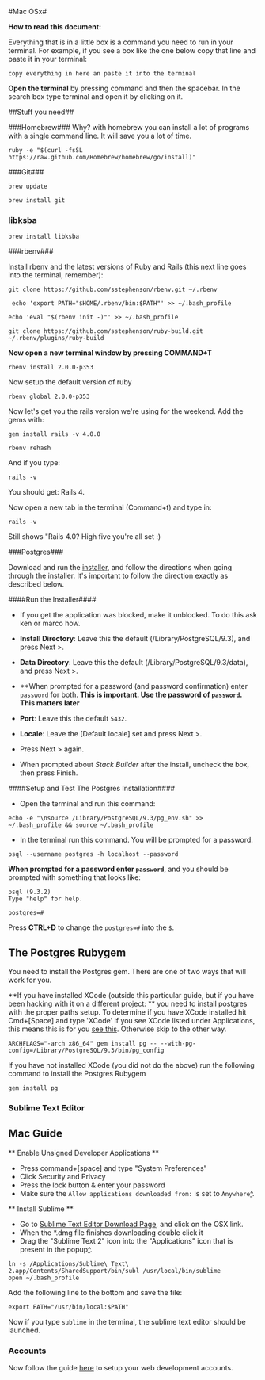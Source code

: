 #Mac OSx#

__How to read this document:__

Everything that is in a little box is a command you need to run in your terminal. For example, if you see a box like the one below copy that line and paste it in your terminal:

``` 
copy everything in here an paste it into the terminal
```

__Open the terminal__ by pressing command and then the spacebar. In the search box type terminal and open it by clicking on it.

##Stuff you need##

###Homebrew###
Why? with homebrew you can install a lot of programs with a single command line. It will save you a lot of time.

```
ruby -e "$(curl -fsSL https://raw.github.com/Homebrew/homebrew/go/install)"
```

###Git###


```
brew update
```
```
brew install git
```


### libksba ###

```
brew install libksba
```


###rbenv###

Install rbenv and the latest versions of Ruby and Rails (this next line goes into the terminal, remember):



```
git clone https://github.com/sstephenson/rbenv.git ~/.rbenv
```


```
 echo 'export PATH="$HOME/.rbenv/bin:$PATH"' >> ~/.bash_profile
```

```
echo 'eval "$(rbenv init -)"' >> ~/.bash_profile
```


```
git clone https://github.com/sstephenson/ruby-build.git ~/.rbenv/plugins/ruby-build
```

__Now open a new terminal window by pressing COMMAND+T__

```
rbenv install 2.0.0-p353
```

Now setup the default version of ruby

```
rbenv global 2.0.0-p353
```

Now let's get you the rails version we're using for the weekend. Add the gems with:

```
gem install rails -v 4.0.0
```

```
rbenv rehash
```

And if you type:

```
rails -v
```

You should get: Rails 4.

Now open a new tab in the terminal (Command+t) and type in:

```
rails -v
```

Still shows "Rails 4.0? High five you're all set :)



###Postgres###

Download and run the [installer](http://www.enterprisedb.com/products-services-training/pgdownload#osx), and follow the directions when going through the installer.  It's important to follow the direction exactly as described below.

####Run the Installer####

* If you get the application was blocked, make it unblocked.  To do this ask ken or marco how.

* **Install Directory**: Leave this the default (/Library/PostgreSQL/9.3), and press Next >.
* **Data Directory**: Leave this the default (/Library/PostgreSQL/9.3/data), and press Next >.
* **When prompted for a password (and password confirmation) enter `password` for both.  **This is important.  Use the password of `password`.  This matters later**
* **Port**: Leave this the default `5432`.
* **Locale**: Leave the [Default locale] set and press Next >.
* Press Next > again.
* When prompted about *Stack Builder* after the install, uncheck the box, then press Finish.


####Setup and Test The Postgres Installation####

* Open the terminal and run this command:

```
echo -e "\nsource /Library/PostgreSQL/9.3/pg_env.sh" >> ~/.bash_profile && source ~/.bash_profile
```

* In the terminal run this command.  You will be prompted for a password.

```
psql --username postgres -h localhost --password
```

**When prompted for a password enter `password`**, and you should be prompted with something that looks like:

```
psql (9.3.2)
Type "help" for help.

postgres=# 
```

Press **CTRL+D** to change the `postgres=#` into the `$`.


The Postgres Rubygem
-----------

You need to install the Postgres gem.  There are one of two ways that will work for you.


**If you have installed XCode (outside this particular guide, but if you have been hacking with it on a different project: ** you need to install postgres with the proper paths setup.  To determine if you have XCode installed hit Cmd+[Space] and type 'XCode'  if you see XCode listed under Applications, this means this is for you [see this](http://i.imgur.com/VGLrHxO.png).  Otherwise skip to the other way.

```
ARCHFLAGS="-arch x86_64" gem install pg -- --with-pg-config=/Library/PostgreSQL/9.3/bin/pg_config
```

If you have not installed XCode (you did not do the above) run the following command to install the Postgres Rubygem

```
gem install pg
```

### Sublime Text Editor

Mac Guide
---------

** Enable Unsigned Developer Applications **

* Press command+[space] and type "System Preferences"
* Click Security and Privacy
* Press the lock button & enter your password
* Make sure the `Allow applications downloaded from:` is set to `Anywhere`[^](http://i.imgur.com/0HEcfmt.png).

** Install Sublime **

* Go to [Sublime Text Editor Download Page](http://www.sublimetext.com/2), and click on the OSX link.
* When the *.dmg file finishes downloading double click it
* Drag the "Sublime Text 2" icon into the "Applications" icon that is present in the popup[^](http://i.imgur.com/DuTTT71.png).

```
ln -s /Applications/Sublime\ Text\ 2.app/Contents/SharedSupport/bin/subl /usr/local/bin/sublime
open ~/.bash_profile
```

Add the following line to the bottom and save the file:

```
export PATH="/usr/bin/local:$PATH"
```

Now if you type `sublime` in the terminal, the sublime text editor should be launched.


### Accounts

Now follow the guide [here](https://github.com/FirehoseWeekend/install-guide/blob/master/accounts.md) to setup your web development accounts.

